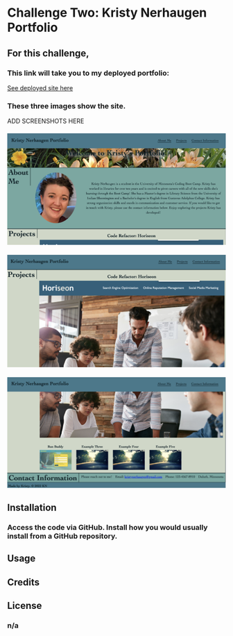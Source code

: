 # Challenge Two: Kristy Nerhaugen Portfolio

## For this challenge,  

### This link will take you to my deployed portfolio:

[See deployed site here](https://kristynerhaugen.github.io/KristyNerhaugen_Portfolio/)

### These three images show the site. 
ADD SCREENSHOTS HERE
#### ![Screen Shot One](assets/images/ScreenShot_1.png)
#### ![Screen Shot Two](assets/images/ScreenShot_2.png)
#### ![Screen Shot Three](assets/images/ScreenShot_3.png)


## Installation
### Access the code via GitHub. Install how you would usually install from a GitHub repository. 


## Usage
### 

## Credits
###  

## License 
### n/a 